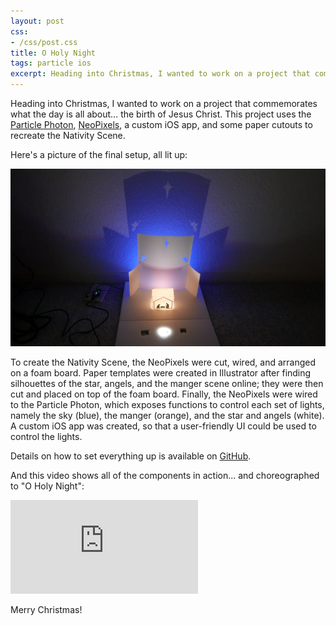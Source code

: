 ```yaml
---
layout: post
css:
- /css/post.css
title: O Holy Night
tags: particle ios
excerpt: Heading into Christmas, I wanted to work on a project that commemorates what the day is all about... the birth of Jesus Christ. This project uses the Particle Photon, NeoPixels, a custom iOS app, and some paper cutouts to recreate the Nativity Scene.
---
```


Heading into Christmas, I wanted to work on a project that commemorates what the day is all about... the birth of Jesus Christ. This project uses the [Particle Photon](https://store.particle.io/), [NeoPixels](https://www.adafruit.com/product/1138), a custom iOS app, and some paper cutouts to recreate the Nativity Scene.

Here's a picture of the final setup, all lit up:

<div class="thumbnail">
  <img src="https://raw.githubusercontent.com/drejkim/o-holy-night/master/img/o-holy-night-lit.png" class="img-responsive" alt="O Holy Night">
</div>

To create the Nativity Scene, the NeoPixels were cut, wired, and arranged on a foam board. Paper templates were created in Illustrator after finding silhouettes of the star, angels, and the manger scene online; they were then cut and placed on top of the foam board. Finally, the NeoPixels were wired to the Particle Photon, which exposes functions to control each set of lights, namely the sky (blue), the manger (orange), and the star and angels (white). A custom iOS app was created, so that a user-friendly UI could be used to control the lights.

Details on how to set everything up is available on [GitHub](https://github.com/drejkim/o-holy-night).

And this video shows all of the components in action... and choreographed to "O Holy Night":

<div class="thumbnail">
  <div class="embed-responsive embed-responsive-16by9">
    <iframe class="embed-responsive-item" src="https://www.youtube.com/embed/TUcphhJK0uM" frameborder="0" allowfullscreen=""></iframe>
  </div>
</div>

Merry Christmas!
